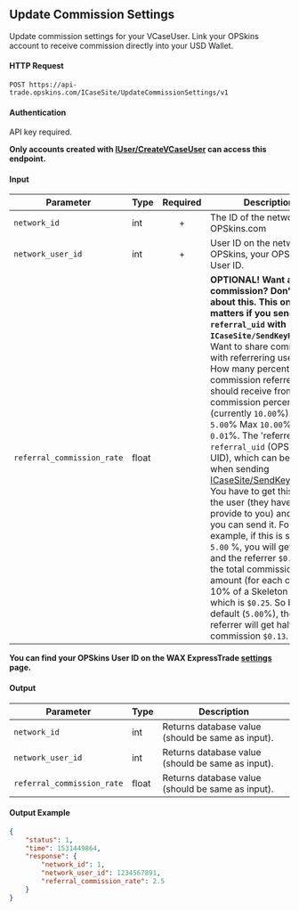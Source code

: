 ## Update Commission Settings

Update commission settings for your VCaseUser. Link your OPSkins account to receive commission directly into your USD Wallet.

#### HTTP Request

`POST https://api-trade.opskins.com/ICaseSite/UpdateCommissionSettings/v1`

#### Authentication

API key required.

**Only accounts created with [IUser/CreateVCaseUser](/IUser/CreateVCaseUser.md) can access this endpoint.**

#### Input

Parameter | Type | Required   | Description
--------- | -----| :--------: | -----------
`network_id` | int | + | The ID of the network. `1` for OPSkins.com
`network_user_id` | int  | + | User ID on the network. For OPSkins, your OPSkins User ID.
`referral_commission_rate` | float  |  | **OPTIONAL! Want all the commission? Don't worry about this. This only matters if you send `referral_uid` with `ICaseSite/SendKeyRequest`.** Want to share commission with referrering users? -> How many percent commission referrers should receive from total commission percentage (currently `10.00`%). Default `5.00`% Max `10.00`% & Min `0.01`%. The 'referrer' is `referral_uid` (OPSkins UID), which can be sent when sending [ICaseSite/SendKeyRequest](/ICaseSite/SendKeyRequest.md). You have to get this from the user (they have to provide to you) and then you can send it. For example, if this is set to `5.00` %, you will get `$0.13` and the referrer `$0.12`, as the total commission amount (for each case) is 10% of a Skeleton Key, which is `$0.25`. So by default (`5.00`%), the referrer will get half the commission `$0.13`.

**You can find your OPSkins User ID on the WAX ExpressTrade [settings](https://trade.opskins.com/settings) page.**

#### Output

Parameter | Type | Description
--------- | -----| -------- 
`network_id` | int | Returns database value (should be same as input).
`network_user_id` | int  | Returns database value (should be same as input).
`referral_commission_rate` | float | Returns database value (should be same as input).

#### Output Example
```json
{
    "status": 1,
    "time": 1531449864,
    "response": {
        "network_id": 1,
        "network_user_id": 1234567891,
        "referral_commission_rate": 2.5
    }
}
```
